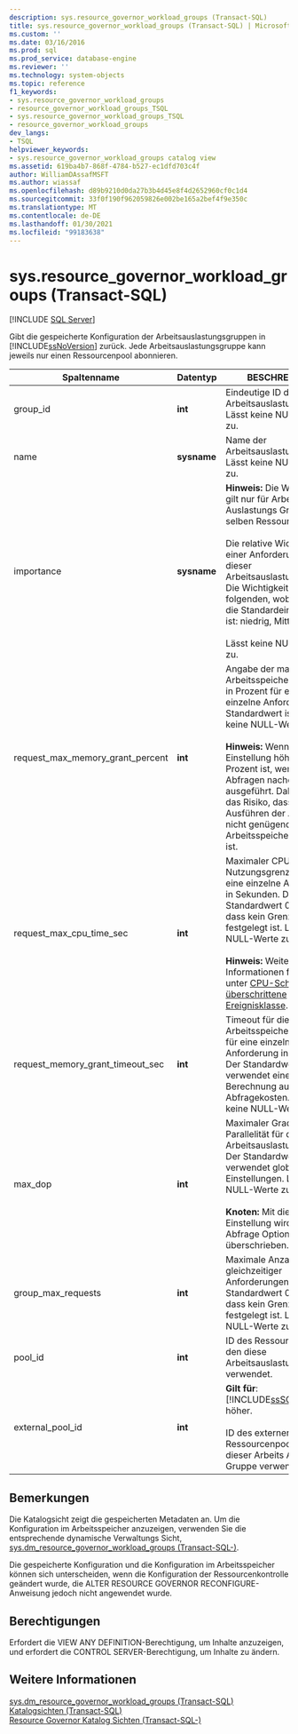 ```yaml
---
description: sys.resource_governor_workload_groups (Transact-SQL)
title: sys.resource_governor_workload_groups (Transact-SQL) | Microsoft-Dokumentation
ms.custom: ''
ms.date: 03/16/2016
ms.prod: sql
ms.prod_service: database-engine
ms.reviewer: ''
ms.technology: system-objects
ms.topic: reference
f1_keywords:
- sys.resource_governor_workload_groups
- resource_governor_workload_groups_TSQL
- sys.resource_governor_workload_groups_TSQL
- resource_governor_workload_groups
dev_langs:
- TSQL
helpviewer_keywords:
- sys.resource_governor_workload_groups catalog view
ms.assetid: 619ba4b7-868f-4784-b527-ec1dfd703c4f
author: WilliamDAssafMSFT
ms.author: wiassaf
ms.openlocfilehash: d89b9210d0da27b3b4d45e8f4d2652960cf0c1d4
ms.sourcegitcommit: 33f0f190f962059826e002be165a2bef4f9e350c
ms.translationtype: MT
ms.contentlocale: de-DE
ms.lasthandoff: 01/30/2021
ms.locfileid: "99183638"
---
```

# <a name="sysresource_governor_workload_groups-transact-sql"></a>sys.resource_governor_workload_groups (Transact-SQL)
[!INCLUDE [SQL Server](../../includes/applies-to-version/sqlserver.md)]

  Gibt die gespeicherte Konfiguration der Arbeitsauslastungsgruppen in [!INCLUDE[ssNoVersion](../../includes/ssnoversion-md.md)] zurück. Jede Arbeitsauslastungsgruppe kann jeweils nur einen Ressourcenpool abonnieren.  
  
|Spaltenname|Datentyp|BESCHREIBUNG|  
|-----------------|---------------|-----------------|  
|group_id|**int**|Eindeutige ID der Arbeitsauslastungsgruppe Lässt keine NULL-Werte zu.|  
|name|**sysname**|Name der Arbeitsauslastungsgruppe. Lässt keine NULL-Werte zu.|  
|importance|**sysname**|**Hinweis:** Die Wichtigkeit gilt nur für Arbeits Auslastungs Gruppen im selben Ressourcenpool.<br /><br /> Die relative Wichtigkeit einer Anforderung in dieser Arbeitsauslastungsgruppe. Die Wichtigkeit ist eine der folgenden, wobei Medium die Standardeinstellung ist: niedrig, Mittel, hoch.<br /><br /> Lässt keine NULL-Werte zu.|  
|request_max_memory_grant_percent|**int**|Angabe der maximalen Arbeitsspeicherzuweisung in Prozent für eine einzelne Anforderung. Der Standardwert ist 25. Lässt keine NULL-Werte zu.<br /><br /> **Hinweis:** Wenn diese Einstellung höher als 50 Prozent ist, werden große Abfragen nacheinander ausgeführt. Daher besteht das Risiko, dass beim Ausführen der Abfrage nicht genügend Arbeitsspeicher verfügbar ist.|  
|request_max_cpu_time_sec|**int**|Maximaler CPU-Nutzungsgrenzwert für eine einzelne Anforderung in Sekunden. Der Standardwert 0 bedeutet, dass kein Grenzwert festgelegt ist. Lässt keine NULL-Werte zu.<br /><br /> **Hinweis:** Weitere Informationen finden Sie unter [CPU-Schwellenwert überschrittene Ereignisklasse](../../relational-databases/event-classes/cpu-threshold-exceeded-event-class.md).|  
|request_memory_grant_timeout_sec|**int**|Timeout für die Arbeitsspeicherzuweisung für eine einzelne Anforderung in Sekunden. Der Standardwert 0 verwendet eine interne Berechnung auf Basis der Abfragekosten. Lässt keine NULL-Werte zu.|  
|max_dop|**int**|Maximaler Grad der Parallelität für die Arbeitsauslastungsgruppe. Der Standardwert 0 verwendet globale Einstellungen. Lässt keine NULL-Werte zu.<br /><br /> **Knoten:** Mit dieser Einstellung wird die Abfrage Option **MAXDOP** überschrieben.|  
|group_max_requests|**int**|Maximale Anzahl gleichzeitiger Anforderungen. Der Standardwert 0 bedeutet, dass kein Grenzwert festgelegt ist. Lässt keine NULL-Werte zu.|  
|pool_id|**int**|ID des Ressourcenpools, den diese Arbeitsauslastungsgruppe verwendet.|  
|external_pool_id|**int**|**Gilt für**:  [!INCLUDE[ssSQL15](../../includes/sssql16-md.md)] und höher.<br /><br /> ID des externen Ressourcenpools, der von dieser Arbeits Auslastungs Gruppe verwendet wird.|  
  
## <a name="remarks"></a>Bemerkungen  
 Die Katalogsicht zeigt die gespeicherten Metadaten an. Um die Konfiguration im Arbeitsspeicher anzuzeigen, verwenden Sie die entsprechende dynamische Verwaltungs Sicht, [sys.dm_resource_governor_workload_groups &#40;Transact-SQL-&#41;](../../relational-databases/system-dynamic-management-views/sys-dm-resource-governor-workload-groups-transact-sql.md).  
  
 Die gespeicherte Konfiguration und die Konfiguration im Arbeitsspeicher können sich unterscheiden, wenn die Konfiguration der Ressourcenkontrolle geändert wurde, die ALTER RESOURCE GOVERNOR RECONFIGURE-Anweisung jedoch nicht angewendet wurde.  
  
## <a name="permissions"></a>Berechtigungen  
 Erfordert die VIEW ANY DEFINITION-Berechtigung, um Inhalte anzuzeigen, und erfordert die CONTROL SERVER-Berechtigung, um Inhalte zu ändern.  
  
## <a name="see-also"></a>Weitere Informationen  
 [sys.dm_resource_governor_workload_groups &#40;Transact-SQL&#41;](../../relational-databases/system-dynamic-management-views/sys-dm-resource-governor-workload-groups-transact-sql.md)   
 [Katalogsichten &#40;Transact-SQL&#41;](../../relational-databases/system-catalog-views/catalog-views-transact-sql.md)   
 [Resource Governor Katalog Sichten &#40;Transact-SQL-&#41;](../../relational-databases/system-catalog-views/resource-governor-catalog-views-transact-sql.md)  
  
  
